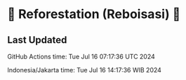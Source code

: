 
# 🌳 Reforestation (Reboisasi) 🌲

## Last Updated

GitHub Actions time: Tue Jul 16 07:17:36 UTC 2024

Indonesia/Jakarta time: Tue Jul 16 14:17:36 WIB 2024
